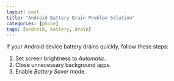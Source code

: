 ```yaml
---
layout: post
title: "Android Battery Drain Problem Solution"
categories: [phone]
tags: [android, battery, drain]
---
```


If your Android device battery drains quickly, follow these steps:

1. Set screen brightness to *Automatic*.  
2. Close unnecessary background apps.  
3. Enable *Battery Saver* mode.
